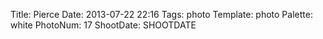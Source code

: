 Title: Pierce
Date: 2013-07-22 22:16
Tags: photo
Template: photo
Palette: white
PhotoNum: 17
ShootDate: SHOOTDATE
